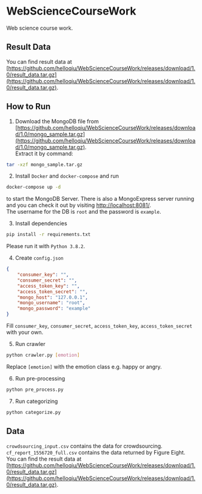 # WebScienceCourseWork
Web science course work.
## Result Data
You can find result data at [https://github.com/helloqiu/WebScienceCourseWork/releases/download/1.0/result_data.tar.gz](https://github.com/helloqiu/WebScienceCourseWork/releases/download/1.0/result_data.tar.gz).

## How to Run
1. Download the MongoDB file from [https://github.com/helloqiu/WebScienceCourseWork/releases/download/1.0/mongo_sample.tar.gz](https://github.com/helloqiu/WebScienceCourseWork/releases/download/1.0/mongo_sample.tar.gz).  
Extract it by command:

``` bash
tar -xzf mongo_sample.tar.gz
```  

2. Install `Docker` and `docker-compose` and run
``` bash
docker-compose up -d
```
to start the MongoDB Server. There is also a MongoExpress server running and you can check it out by visiting [http://localhost:8081/](http://localhost:8081/).  
The username for the DB is `root` and the password is `example`.

3. Install dependencies
``` bash
pip install -r requirements.txt
```
Please run it with `Python 3.8.2`.

4. Create `config.json`

``` json
{
    "consumer_key": "",
    "consumer_secret": "",
    "access_token_key": "",
    "access_token_secret": "",
    "mongo_host": "127.0.0.1",
    "mongo_username": "root",
    "mongo_password": "example"
}
```
Fill `consumer_key`, `consumer_secret`, `access_token_key`, `access_token_secret` with your own.

5. Run crawler
``` bash
python crawler.py [emotion]
```
Replace `[emotion]` with the emotion class e.g. happy or angry.

6. Run pre-processing
``` bash
python pre_process.py
```

7. Run categorizing
``` bash
python categorize.py
```

## Data
`crowdsourcing_input.csv` contains the data for crowdsourcing.  
`cf_report_1556720_full.csv` contains the data returned by Figure Eight.  
You can find the result data at [https://github.com/helloqiu/WebScienceCourseWork/releases/download/1.0/result_data.tar.gz](https://github.com/helloqiu/WebScienceCourseWork/releases/download/1.0/result_data.tar.gz).
